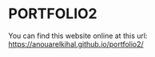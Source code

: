 # PORTFOLIO2
You can find this website online at this url: https://anouarelkihal.github.io/portfolio2/
